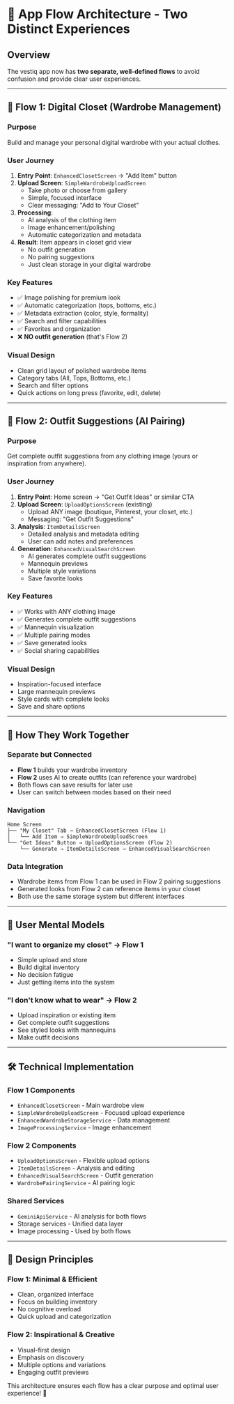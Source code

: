 # 🎯 App Flow Architecture - Two Distinct Experiences

## Overview
The vestiq app now has **two separate, well-defined flows** to avoid confusion and provide clear user experiences.

---

## 📱 Flow 1: Digital Closet (Wardrobe Management)

### **Purpose**
Build and manage your personal digital wardrobe with your actual clothes.

### **User Journey**
1. **Entry Point**: `EnhancedClosetScreen` → "Add Item" button
2. **Upload Screen**: `SimpleWardrobeUploadScreen`
   - Take photo or choose from gallery
   - Simple, focused interface
   - Clear messaging: "Add to Your Closet"
3. **Processing**: 
   - AI analysis of the clothing item
   - Image enhancement/polishing
   - Automatic categorization and metadata
4. **Result**: Item appears in closet grid view
   - No outfit generation
   - No pairing suggestions
   - Just clean storage in your digital wardrobe

### **Key Features**
- ✅ Image polishing for premium look
- ✅ Automatic categorization (tops, bottoms, etc.)
- ✅ Metadata extraction (color, style, formality)
- ✅ Search and filter capabilities
- ✅ Favorites and organization
- ❌ **NO outfit generation** (that's Flow 2)

### **Visual Design**
- Clean grid layout of polished wardrobe items
- Category tabs (All, Tops, Bottoms, etc.)
- Search and filter options
- Quick actions on long press (favorite, edit, delete)

---

## 🎨 Flow 2: Outfit Suggestions (AI Pairing)

### **Purpose**
Get complete outfit suggestions from any clothing image (yours or inspiration from anywhere).

### **User Journey**
1. **Entry Point**: Home screen → "Get Outfit Ideas" or similar CTA
2. **Upload Screen**: `UploadOptionsScreen` (existing)
   - Upload ANY image (boutique, Pinterest, your closet, etc.)
   - Messaging: "Get Outfit Suggestions"
3. **Analysis**: `ItemDetailsScreen`
   - Detailed analysis and metadata editing
   - User can add notes and preferences
4. **Generation**: `EnhancedVisualSearchScreen`
   - AI generates complete outfit suggestions
   - Mannequin previews
   - Multiple style variations
   - Save favorite looks

### **Key Features**
- ✅ Works with ANY clothing image
- ✅ Generates complete outfit suggestions
- ✅ Mannequin visualization
- ✅ Multiple pairing modes
- ✅ Save generated looks
- ✅ Social sharing capabilities

### **Visual Design**
- Inspiration-focused interface
- Large mannequin previews
- Style cards with complete looks
- Save and share options

---

## 🔄 How They Work Together

### **Separate but Connected**
- **Flow 1** builds your wardrobe inventory
- **Flow 2** uses AI to create outfits (can reference your wardrobe)
- Both flows can save results for later use
- User can switch between modes based on their need

### **Navigation**
```
Home Screen
├── "My Closet" Tab → EnhancedClosetScreen (Flow 1)
│   └── Add Item → SimpleWardrobeUploadScreen
└── "Get Ideas" Button → UploadOptionsScreen (Flow 2)
    └── Generate → ItemDetailsScreen → EnhancedVisualSearchScreen
```

### **Data Integration**
- Wardrobe items from Flow 1 can be used in Flow 2 pairing suggestions
- Generated looks from Flow 2 can reference items in your closet
- Both use the same storage system but different interfaces

---

## 🎯 User Mental Models

### **"I want to organize my closet"** → Flow 1
- Simple upload and store
- Build digital inventory
- No decision fatigue
- Just getting items into the system

### **"I don't know what to wear"** → Flow 2  
- Upload inspiration or existing item
- Get complete outfit suggestions
- See styled looks with mannequins
- Make outfit decisions

---

## 🛠️ Technical Implementation

### **Flow 1 Components**
- `EnhancedClosetScreen` - Main wardrobe view
- `SimpleWardrobeUploadScreen` - Focused upload experience
- `EnhancedWardrobeStorageService` - Data management
- `ImageProcessingService` - Image enhancement

### **Flow 2 Components**
- `UploadOptionsScreen` - Flexible upload options
- `ItemDetailsScreen` - Analysis and editing
- `EnhancedVisualSearchScreen` - Outfit generation
- `WardrobePairingService` - AI pairing logic

### **Shared Services**
- `GeminiApiService` - AI analysis for both flows
- Storage services - Unified data layer
- Image processing - Used by both flows

---

## 🎨 Design Principles

### **Flow 1: Minimal & Efficient**
- Clean, organized interface
- Focus on building inventory
- No cognitive overload
- Quick upload and categorization

### **Flow 2: Inspirational & Creative**
- Visual-first design
- Emphasis on discovery
- Multiple options and variations
- Engaging outfit previews

This architecture ensures each flow has a clear purpose and optimal user experience! 🚀
